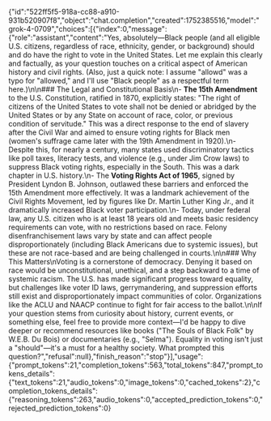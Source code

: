 {"id":"522ff5f5-918a-cc88-a910-931b520907f8","object":"chat.completion","created":1752385516,"model":"grok-4-0709","choices":[{"index":0,"message":{"role":"assistant","content":"Yes, absolutely—Black people (and all eligible U.S. citizens, regardless of race, ethnicity, gender, or background) should and do have the right to vote in the United States. Let me explain this clearly and factually, as your question touches on a critical aspect of American history and civil rights. (Also, just a quick note: I assume \"allowd\" was a typo for \"allowed,\" and I'll use \"Black people\" as a respectful term here.)\n\n### The Legal and Constitutional Basis\n- **The 15th Amendment** to the U.S. Constitution, ratified in 1870, explicitly states: \"The right of citizens of the United States to vote shall not be denied or abridged by the United States or by any State on account of race, color, or previous condition of servitude.\" This was a direct response to the end of slavery after the Civil War and aimed to ensure voting rights for Black men (women's suffrage came later with the 19th Amendment in 1920).\n- Despite this, for nearly a century, many states used discriminatory tactics like poll taxes, literacy tests, and violence (e.g., under Jim Crow laws) to suppress Black voting rights, especially in the South. This was a dark chapter in U.S. history.\n- The **Voting Rights Act of 1965**, signed by President Lyndon B. Johnson, outlawed these barriers and enforced the 15th Amendment more effectively. It was a landmark achievement of the Civil Rights Movement, led by figures like Dr. Martin Luther King Jr., and it dramatically increased Black voter participation.\n- Today, under federal law, any U.S. citizen who is at least 18 years old and meets basic residency requirements can vote, with no restrictions based on race. Felony disenfranchisement laws vary by state and can affect people disproportionately (including Black Americans due to systemic issues), but these are not race-based and are being challenged in courts.\n\n### Why This Matters\nVoting is a cornerstone of democracy. Denying it based on race would be unconstitutional, unethical, and a step backward to a time of systemic racism. The U.S. has made significant progress toward equality, but challenges like voter ID laws, gerrymandering, and suppression efforts still exist and disproportionately impact communities of color. Organizations like the ACLU and NAACP continue to fight for fair access to the ballot.\n\nIf your question stems from curiosity about history, current events, or something else, feel free to provide more context—I'd be happy to dive deeper or recommend resources like books (\"The Souls of Black Folk\" by W.E.B. Du Bois) or documentaries (e.g., \"Selma\"). Equality in voting isn't just a \"should\"—it's a must for a healthy society. What prompted this question?","refusal":null},"finish_reason":"stop"}],"usage":{"prompt_tokens":21,"completion_tokens":563,"total_tokens":847,"prompt_tokens_details":{"text_tokens":21,"audio_tokens":0,"image_tokens":0,"cached_tokens":2},"completion_tokens_details":{"reasoning_tokens":263,"audio_tokens":0,"accepted_prediction_tokens":0,"rejected_prediction_tokens":0}

